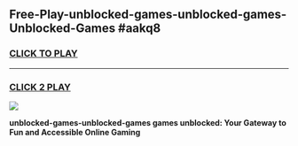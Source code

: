 
## Free-Play-unblocked-games-unblocked-games-Unblocked-Games #aakq8
<h3>
<a href="https://news.freeplayer.one?title=unblocked-games-unblocked-games&ref=8M">CLICK TO PLAY</a></h3>
<hr>

<h3>
<a href="https://news.freeplayer.one?title=unblocked-games-unblocked-games&ref=8M">CLICK 2 PLAY</a>
  
</h3>

<a href="https://news.freeplayer.one?title=unblocked-games-unblocked-games&ref=8M"><img src="https://clearcache.store/games.png"></a>


**unblocked-games-unblocked-games games unblocked: Your Gateway to Fun and Accessible Online Gaming**
